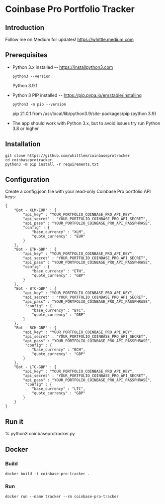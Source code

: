 # Coinbase Pro Portfolio Tracker

## Introduction

Follow me on Medium for updates!
https://whittle.medium.com

## Prerequisites

- Python 3.x installed -- https://installpython3.com

  `python3 --version`

  Python 3.9.1

- Python 3 PIP installed -- https://pip.pypa.io/en/stable/installing

  `python3 -m pip --version`

  pip 21.0.1 from /usr/local/lib/python3.9/site-packages/pip (python 3.9)

- The app should work with Python 3.x, but to avoid issues try run Python 3.8 or higher

## Installation

```
git clone https://github.com/whittlem/coinbaseprotracker
cd coinbaseprotracker
python3 -m pip install -r requirements.txt
```

## Configuration

Create a config.json file with your read-only Coinbase Pro portfolio API keys:

    {
        "Bot - XLM-EUR" : {
            "api_key" : "YOUR_PORTFOLIO_COINBASE_PRO_API_KEY",
            "api_secret" : "YOUR_PORTFOLIO_COINBASE_PRO_API_SECRET",
            "api_pass" : "YOUR_PORTFOLIO_COINBASE_PRO_API_PASSPHRASE",
            "config" : {
                "base_currency" : "XLM",
                "quote_currency" : "EUR"
            }
        },
        "Bot - ETH-GBP" : {
            "api_key" : "YOUR_PORTFOLIO_COINBASE_PRO_API_KEY",
            "api_secret" : "YOUR_PORTFOLIO_COINBASE_PRO_API_SECRET",
            "api_pass" : "YOUR_PORTFOLIO_COINBASE_PRO_API_PASSPHRASE",
            "config" : {
                "base_currency" : "ETH",
                "quote_currency" : "GBP"
            }
        },
        "Bot - BTC-GBP" : {
            "api_key" : "YOUR_PORTFOLIO_COINBASE_PRO_API_KEY",
            "api_secret" : "YOUR_PORTFOLIO_COINBASE_PRO_API_SECRET",
            "api_pass" : "YOUR_PORTFOLIO_COINBASE_PRO_API_PASSPHRASE",
             "config" : {
                "base_currency" : "BTC",
                "quote_currency" : "GBP"
            }
        },
        "Bot - BCH-GBP" : {
            "api_key" : "YOUR_PORTFOLIO_COINBASE_PRO_API_KEY",
            "api_secret" : "YOUR_PORTFOLIO_COINBASE_PRO_API_SECRET",
            "api_pass" : "YOUR_PORTFOLIO_COINBASE_PRO_API_PASSPHRASE",
             "config" : {
                "base_currency" : "BCH",
                "quote_currency" : "GBP"
            }
        },
        "Bot - LTC-GBP" : {
            "api_key" : "YOUR_PORTFOLIO_COINBASE_PRO_API_KEY",
            "api_secret" : "YOUR_PORTFOLIO_COINBASE_PRO_API_SECRET",
            "api_pass" : "YOUR_PORTFOLIO_COINBASE_PRO_API_PASSPHRASE",
             "config" : {
                "base_currency" : "LTC",
                "quote_currency" : "GBP"
            }
        }
    }

## Run it

% python3 coinbaseprotracker.py

## Docker

### Build

`docker build -t coinbase-pro-tracker .`

### Run

`docker run --name tracker --rm coinbase-pro-tracker`
